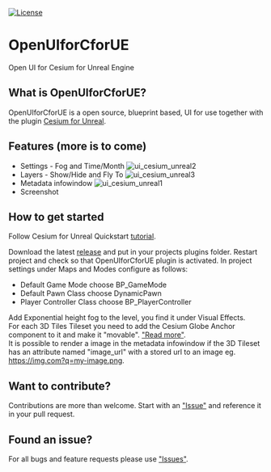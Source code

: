 [![License](https://img.shields.io/badge/license-MIT-blue.svg?style=flat-square)](https://github.com/mulfvik/OpenUIforCforUE/blob/main/LICENSE)

# OpenUIforCforUE

Open UI for Cesium for Unreal Engine

## What is OpenUIforCforUE?

OpenUIforCforUE is a open source, blueprint based, UI for use together with the plugin [Cesium for Unreal](https://github.com/CesiumGS/cesium-unreal).

## Features (more is to come)

 * Settings - Fog and Time/Month
   ![ui_cesium_unreal2](https://github.com/mulfvik/OpenUIforCforUE/assets/24228538/aeb192fe-e7e6-4c6e-9341-12350d4b7743)
 * Layers - Show/Hide and Fly To
   ![ui_cesium_unreal3](https://github.com/mulfvik/OpenUIforCforUE/assets/24228538/3ae3f832-1531-4aa4-a793-1fd9eb258d3e)
 * Metadata infowindow
   ![ui_cesium_unreal1](https://github.com/mulfvik/OpenUIforCforUE/assets/24228538/5dbcdf01-194c-47cc-8f31-a52f2ac501b6)
 * Screenshot

## How to get started

Follow Cesium for Unreal Quickstart [tutorial](https://cesium.com/learn/unreal/unreal-quickstart/).

Download the latest [release](https://github.com/mulfvik/OpenUIforCforUE/releases/) and put in your projects plugins folder. Restart project and check so that OpenUIforCforUE plugin is activated. In project settings under Maps and Modes configure as follows:
 * Default Game Mode choose BP_GameMode
 * Default Pawn Class choose DynamicPawn
 * Player Controller Class choose BP_PlayerController

Add Exponential height fog to the level, you find it under Visual Effects.\
For each 3D Tiles Tileset you need to add the Cesium Globe Anchor component to it and make it "movable". ["Read more"](https://cesium.com/learn/unreal/unreal-flyto/#step-5-fly-to-geo-markers).\
It is possible to render a image in the metadata infowindow if the 3D Tileset has an attribute named "image_url" with a stored url to an image eg. https://img.com?q=my-image.png.

## Want to contribute?
Contributions are more than welcome. Start with an ["Issue"](https://github.com/mulfvik/OpenUIforCforUE/issues) and reference it in your pull request.

## Found an issue?
For all bugs and feature requests please use ["Issues"](https://github.com/mulfvik/OpenUIforCforUE/issues).
